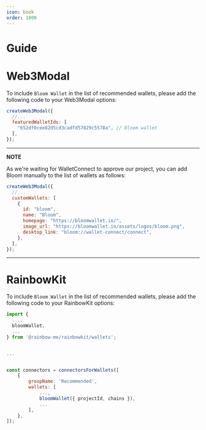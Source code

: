 ```yaml
---
icon: book
order: 1000
---
```


# Guide

# Web3Modal

To include `Bloom Wallet` in the list of recommended wallets, please add the following code to your Web3Modal options:

```javascript
createWeb3Modal({
  //...
  featuredWalletIds: [
    "652df0cee82d5cd3cadfd57829c5578a", // Bloom wallet
  ],
});
```

---

**NOTE**

As we're waiting for WalletConnect to approve our project, you can add Bloom manually to the list of wallets as follows:

```javascript
createWeb3Modal({
  //...
  customWallets: [
    {
      id: "bloom",
      name: "Bloom",
      homepage: "https://bloomwallet.io/",
      image_url: "https://bloomwallet.io/assets/logos/bloom.png",
      desktop_link: "bloom://wallet-connect/connect",
    },
  ],
});
```

---

# RainbowKit

To include `Bloom Wallet` in the list of recommended wallets, please add the following code to your RainbowKit options:

```javascript
import {
  ...,
  bloomWallet,
  ...
} from '@rainbow-me/rainbowkit/wallets';


...


const connectors = connectorsForWallets([
    {
        groupName: 'Recommended',
        wallets: [
            ...,
            bloomWallet({ projectId, chains }),
            ...
        ],
    },
]);
```
